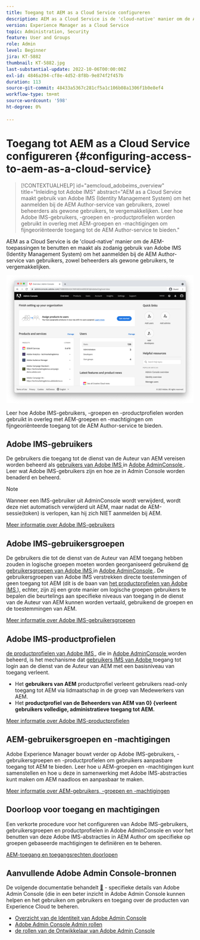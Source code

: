 ```yaml
---
title: Toegang tot AEM as a Cloud Service configureren
description: AEM as a Cloud Service is de 'cloud-native' manier om de AEM-toepassingen te benutten en maakt als zodanig gebruik van Adobe IMS (Identity Management System) om het aanmelden van gebruikers, zowel beheerders als gewone gebruikers, bij de AEM Author-service te vergemakkelijken. Leer hoe Adobe IMS-gebruikers, -gebruikersgroepen en -productprofielen worden gebruikt in combinatie met AEM-groepen en -machtigingen om specifieke toegang tot AEM Author te bieden.
version: Experience Manager as a Cloud Service
topic: Administration, Security
feature: User and Groups
role: Admin
level: Beginner
jira: KT-5882
thumbnail: KT-5882.jpg
last-substantial-update: 2022-10-06T00:00:00Z
exl-id: 4846a394-cf8e-4d52-8f8b-9e874f2f457b
duration: 113
source-git-commit: 48433a5367c281cf5a1c106b08a1306f1b0e8ef4
workflow-type: tm+mt
source-wordcount: '598'
ht-degree: 0%

---
```


# Toegang tot AEM as a Cloud Service configureren {#configuring-access-to-aem-as-a-cloud-service}

>[!CONTEXTUALHELP]
>id="aemcloud_adobeims_overview"
>title="Inleiding tot Adobe IMS"
>abstract="AEM as a Cloud Service maakt gebruik van Adobe IMS (Identity Management System) om het aanmelden bij de AEM Author-service van gebruikers, zowel beheerders als gewone gebruikers, te vergemakkelijken. Leer hoe Adobe IMS-gebruikers, -groepen en -productprofielen worden gebruikt in overleg met AEM-groepen en -machtigingen om fijngeoriënteerde toegang tot de AEM Author-service te bieden."

AEM as a Cloud Service is de &#39;cloud-native&#39; manier om de AEM-toepassingen te benutten en maakt als zodanig gebruik van Adobe IMS (Identity Management System) om het aanmelden bij de AEM Author-service van gebruikers, zowel beheerders als gewone gebruikers, te vergemakkelijken.

![ Adobe Admin Console ](./assets/hero.png)

Leer hoe Adobe IMS-gebruikers, -groepen en -productprofielen worden gebruikt in overleg met AEM-groepen en -machtigingen om fijngeoriënteerde toegang tot de AEM Author-service te bieden.

## Adobe IMS-gebruikers

De gebruikers die toegang tot de dienst van de Auteur van AEM vereisen worden beheerd als [ gebruikers van Adobe IMS ](https://helpx.adobe.com/nl/enterprise/using/set-up-identity.html) in [ Adobe AdminConsole ](https://adminconsole.adobe.com). Leer wat Adobe IMS-gebruikers zijn en hoe ze in Admin Console worden benaderd en beheerd.

>[!NOTE]
>
>Wanneer een IMS-gebruiker uit AdminConsole wordt verwijderd, wordt deze niet automatisch verwijderd uit AEM, maar nadat de AEM-sessie(token) is verlopen, kan hij zich NIET aanmelden bij AEM.


[Meer informatie over Adobe IMS-gebruikers](./adobe-ims-users.md)

## Adobe IMS-gebruikersgroepen

De gebruikers die tot de dienst van de Auteur van AEM toegang hebben zouden in logische groepen moeten worden georganiseerd gebruikend [ de gebruikersgroepen van Adobe IMS ](https://helpx.adobe.com/enterprise/using/user-groups.html) in [ Adobe AdminConsole ](https://adminconsole.adobe.com). De gebruikersgroepen van Adobe IMS verstrekken directe toestemmingen of geen toegang tot AEM (dit is de baan van [ het productprofielen van Adobe IMS ](#adobe-ims-product-profiles)), echter, zijn zij een grote manier om logische groepen gebruikers te bepalen die beurtelings aan specifieke niveaus van toegang in de dienst van de Auteur van AEM kunnen worden vertaald, gebruikend de groepen en de toestemmingen van AEM.

[Meer informatie over Adobe IMS-gebruikersgroepen](./adobe-ims-user-groups.md)

## Adobe IMS-productprofielen

[ de productprofielen van Adobe IMS ](https://helpx.adobe.com/enterprise/using/manage-permissions-and-roles.html), die in [ Adobe AdminConsole ](https://adminconsole.adobe.com) worden beheerd, is het mechanisme dat [ gebruikers IMS van Adobe ](#adobe-ims-users) toegang tot login aan de dienst van de Auteur van AEM met een basisniveau van toegang verleent.

+ Het __gebruikers van AEM__ productprofiel verleent gebruikers read-only toegang tot AEM via lidmaatschap in de groep van Medewerkers van AEM.
+ Het __productprofiel van de Beheerders van AEM van 0&rbrace; &lbrace;verleent gebruikers volledige, administratieve toegang tot AEM.__

[Meer informatie over Adobe IMS-productprofielen](./adobe-ims-product-profiles.md)

## AEM-gebruikersgroepen en -machtigingen

Adobe Experience Manager bouwt verder op Adobe IMS-gebruikers, -gebruikersgroepen en -productprofielen om gebruikers aanpasbare toegang tot AEM te bieden. Leer hoe u AEM-groepen en -machtigingen kunt samenstellen en hoe u deze in samenwerking met Adobe IMS-abstracties kunt maken om AEM naadloos en aanpasbaar te maken.

[Meer informatie over AEM-gebruikers, -groepen en -machtigingen](./aem-users-groups-and-permissions.md)

## Doorloop voor toegang en machtigingen

Een verkorte procedure voor het configureren van Adobe IMS-gebruikers, gebruikersgroepen en productprofielen in Adobe AdminConsole en voor het benutten van deze Adobe IMS-abstracties in AEM Author om specifieke op groepen gebaseerde machtigingen te definiëren en te beheren.

[AEM-toegang en toegangsrechten doorlopen](./walk-through.md)

## Aanvullende Adobe Admin Console-bronnen

De volgende documentatie behandelt [&#128279;](https://adminconsole.adobe.com) - specifieke details van Adobe Admin Console  &lbrace;die in een beter inzicht in Adobe Admin Console kunnen helpen en het gebruiken om gebruikers en toegang over de producten van Experience Cloud te beheren.

+ [ Overzicht van de Identiteit van Adobe Admin Console ](https://helpx.adobe.com/enterprise/using/identity.html)
+ [ Adobe Admin Console Admin rollen ](https://helpx.adobe.com/enterprise/using/admin-roles.html)
+ [ de rollen van de Ontwikkelaar van Adobe Admin Console ](https://helpx.adobe.com/enterprise/using/manage-developers.html)
